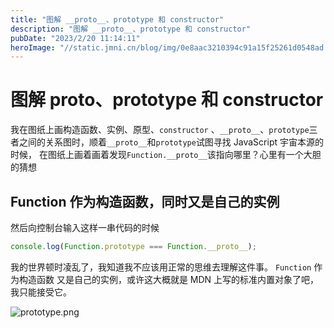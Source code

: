 ```yaml
---
title: "图解 __proto__、prototype 和 constructor"
description: "图解 __proto__、prototype 和 constructor"
pubDate: "2023/2/20 11:14:11"
heroImage: "//static.jmni.cn/blog/img/0e8aac3210394c91a15f25261d0548ad.png"
---
```


# 图解 __proto__、prototype 和 constructor

我在图纸上画构造函数、实例、原型、`constructor` 、`__proto__`、`prototype`三者之间的关系图时，顺着`__proto__`和`prototype`试图寻找 JavaScript 宇宙本源的时候，
在图纸上画着画着发现`Function.__proto__`该指向哪里？心里有一个大胆的猜想
## Function 作为构造函数，同时又是自己的实例


然后向控制台输入这样一串代码的时候

```js
console.log(Function.prototype === Function.__proto__);
```

我的世界顿时凌乱了，我知道我不应该用正常的思维去理解这件事。
`Function` 作为构造函数 又是自己的实例，或许这大概就是 MDN 上写的标准内置对象了吧，我只能接受它。

![prototype.png](//static.jmni.cn/blog/img/0e8aac3210394c91a15f25261d0548ad.png)
